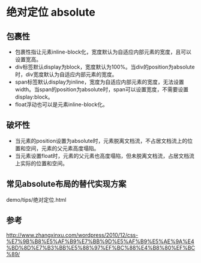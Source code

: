 # 绝对定位 absolute

## 包裹性

- 包裹性指让元素inline-block化，宽度默认为自适应内部元素的宽度，且可以设置宽高。
- div标签默认display为block，宽度默认为100%。当div的position为absolute时，div宽度默认为自适应内部元素的宽度。
- span标签默认display为inline，宽度为自适应内部元素的宽度，无法设置width。当span的position为absolute时，span可以设置宽度，不需要设置display:block。
- float浮动也可以是元素inline-block化。

## 破坏性

- 当元素的position设置为absolute时，元素脱离文档流，不占居文档流上的位置和空间，元素的父元素高度塌陷。
- 当元素设置float时，元素的父元素也高度塌陷，但未脱离文档流，占居文档流上实际的位置和空间。

## 常见absolute布局的替代实现方案

demo/tips/绝对定位.html

## 参考

http://www.zhangxinxu.com/wordpress/2010/12/css-%E7%9B%B8%E5%AF%B9%E7%BB%9D%E5%AF%B9%E5%AE%9A%E4%BD%8D%E7%B3%BB%E5%88%97%EF%BC%88%E4%B8%80%EF%BC%89/